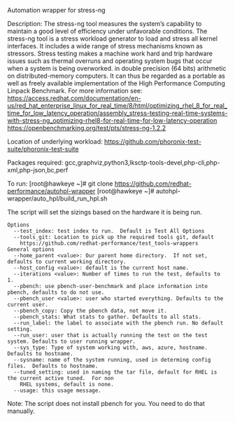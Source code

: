 Automation wrapper for stress-ng

Description: The stress-ng tool measures the system’s capability to maintain a good level of
             efficiency under unfavorable conditions. The stress-ng tool is a stress workload
             generator to load and stress all kernel interfaces. It includes a wide range of
             stress mechanisms known as stressors. Stress testing makes a machine work hard
             and trip hardware issues such as thermal overruns and operating system bugs that
             occur when a system is being overworked.  in double precision (64 bits) arithmetic
             on distributed-memory computers.  It can thus be regarded as a portable as well
             as freely available implementation of the High Performance Computing Linpack
             Benchmark.
             For more information see:
                https://access.redhat.com/documentation/en-us/red_hat_enterprise_linux_for_real_time/8/html/optimizing_rhel_8_for_real_time_for_low_latency_operation/assembly_stress-testing-real-time-systems-with-stress-ng_optimizing-rhel8-for-real-time-for-low-latency-operation
                https://openbenchmarking.org/test/pts/stress-ng-1.2.2
  
Location of underlying workload: https://github.com/phoronix-test-suite/phoronix-test-suite

Packages required: gcc,graphviz,python3,lksctp-tools-devel,php-cli,php-xml,php-json,bc,perf

To run:
[root@hawkeye ~]# git clone https://github.com/redhat-performance/autohpl-wrapper
[root@hawkeye ~]# autohpl-wrapper/auto_hpl/build_run_hpl.sh

The script will set the sizings based on the hardware it is being run.
```
Options
  --test_index: test index to run.  Default is Test All Options
  --tools_git: Location to pick up the required tools git, default
    https://github.com/redhat-performance/test_tools-wrappers
General options
  --home_parent <value>: Our parent home directory.  If not set, defaults to current working directory.
  --host_config <value>: default is the current host name.
  --iterations <value>: Number of times to run the test, defaults to 1.
  --pbench: use pbench-user-benchmark and place information into pbench, defaults to do not use.
  --pbench_user <value>: user who started everything. Defaults to the current user.
  --pbench_copy: Copy the pbench data, not move it.
  --pbench_stats: What stats to gather. Defaults to all stats.
  --run_label: the label to associate with the pbench run. No default setting.
  --run_user: user that is actually running the test on the test system. Defaults to user running wrapper.
  --sys_type: Type of system working with, aws, azure, hostname.  Defaults to hostname.
  --sysname: name of the system running, used in determing config files.  Defaults to hostname.
  --tuned_setting: used in naming the tar file, default for RHEL is the current active tuned.  For non
    RHEL systems, default is none.
  --usage: this usage message.
```

Note: The script does not install pbench for you.  You need to do that manually.
